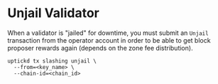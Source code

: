 # Unjail Validator

When a validator is "jailed" for downtime, you must submit an `Unjail` transaction from the operator account in order to be able to get block proposer rewards again (depends on the zone fee distribution).

```Solidity
uptickd tx slashing unjail \
  --from=<key_name> \
  --chain-id=<chain_id>
```
